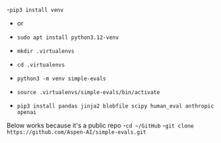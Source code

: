 -`pip3 install venv`
- or
- `sudo apt install python3.12-venv`


- `mkdir .virtualenvs`
- `cd .virtualenvs`
- `python3 -m venv simple-evals`
- `source .virtualenvs/simple-evals/bin/activate`
- `pip3 install pandas jinja2 blobfile scipy human_eval anthropic openai`

Below works because it's a public repo
-`cd ~/GitHub`
-`git clone https://github.com/Aspen-AI/simple-evals.git`
